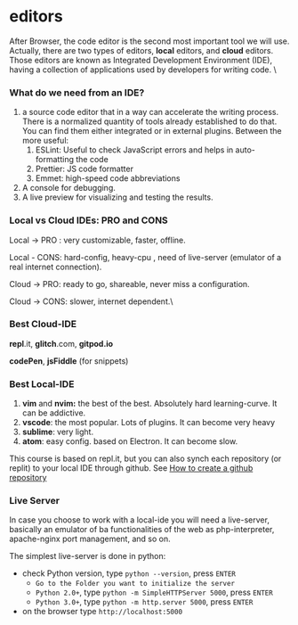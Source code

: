 # editors

After Browser, the code editor is the second most important tool we will use. Actually, there are two types of editors, **local** editors, and **cloud** editors. Those editors are known as Integrated Development Environment (IDE), having a collection of applications used by developers for writing code. \


### What do we need from an IDE?

1. a source code editor that in a way can accelerate the writing process. There is a normalized quantity of tools already established to do that. You can find them either integrated or in external plugins. Between the more useful:
   1. ESLint: Useful to check JavaScript errors and helps in auto-formatting the code
   2. Prettier: JS code formatter
   3. Emmet: high-speed code abbreviations
2. A console for debugging.
3. A live preview for visualizing and testing the results.

### Local vs Cloud IDEs: PRO and CONS

Local -> PRO : very customizable, faster, offline.

Local - CONS: hard-config, heavy-cpu , need of live-server (emulator of a real internet connection).&#x20;

Cloud -> PRO: ready to go, shareable, never miss a configuration.

Cloud -> CONS: slower, internet dependent.\


### Best Cloud-IDE

**repl**.it, **glitch**.com, **gitpod.io**&#x20;

**codePen**, **jsFiddle**  (for snippets)

### Best  Local-IDE

1. **vim** and **nvim:** the best of the best. Absolutely hard learning-curve. It can be addictive.
2. **vscode**: the most popular. Lots of plugins. It can become very heavy&#x20;
3. **sublime**: very light.&#x20;
4. **atom**: easy config. based on Electron. It can become slow.

This course is based on repl.it, but you can also synch each repository (or replit) to your local IDE through github. See [How to create a github repository](how-to-create-a-github-repository.md)

### Live Server

In case you choose to work with a local-ide you will need a live-server, basically an emulator of ba functionalities of the web as php-interpreter, apache-nginx port management, and so on.&#x20;

The simplest live-server is done in python:&#x20;

* check Python version, type `python --version`, press `ENTER`
  * `Go to the Folder you want to initialize the server`
  * `Python 2.0+`, type `python -m SimpleHTTPServer 5000`, press `ENTER`
  * `Python 3.0+`, type `python -m http.server 5000`, press `ENTER`
* on the browser type `http://localhost:5000`

